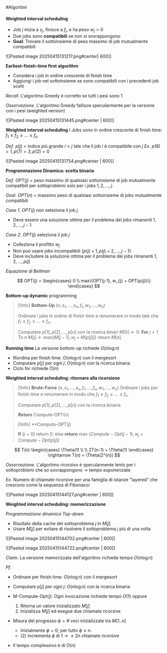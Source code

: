 #Algoritmi 


#### Weighted interval scheduling
- Job $j$ inizia a $s_{j}$, finisce a $f_{j}$, e ha peso $w_{j} > 0$
- Due jobs sono **compatibili** se non si sovrappongono
- **Goal**: Trovare il sottoinsieme di peso massimo di job mutualmente compatibili

![[Pasted image 20250415131217.png#center| 600]]


**Earliest-finish-time first algorithm**
- Considera i job in ordine crescente di finish time
- Aggiungi i job nel sottoinsieme se sono compatibili con i precedenti job scelti

*Recall*. L'algoritmo Greedy è corretto se tutti i pesi sono 1

*Osservazione*. L'algoritmo Greedy fallisce specularmente per la versione con i pesi (weighted version)

![[Pasted image 20250415131445.png#center | 600]]


**Weighted interval scheduling**
I Jobs sono in ordine crescente di finish time: $f_{1} \leq f_{2} \leq ... \leq f_{n}$ 

*Def*. $p(j)$ = indice più grande $i < j$ tale che il job $i$ è compatibile con $j$
*Ex*. $p(8) = 1, p(7) = 3, p(2) = 0$

![[Pasted image 20250415131754.png#center | 600]]


**Programmazione Dinamica: scelta binaria**

*Def*. $OPT(j)$ = peso massimo di qualsiasi sottoinsieme di job mutualmente compatibili per sottoproblemi solo per i jobs $1, 2, ..., j.$

*Goal*. $OPT(n)$ = massimo peso di qualsiasi sottoinsieme di jobs mutualmente compatibili

*Case 1*. $OPT(j)$ non seleziona il job $j$
- Deve essere una soluzione ottima per il problema dei jobs rimanenti $1,2,...,j-1$ 

*Case 2*. $OPT(j)$ seleziona il job $j$
- Colleziona il profitto $w_{j}$
- Non può usare jobs incompatibili $\{ p(j) + 1, p(j) + 2, ..., j-1\}$ 
- Deve includere la soluzione ottima per il problema dei jobs rimanenti $1,2,...,p(j)$

*Equazione di Bellman*

$$
OPT(j) = 
\begin{cases}
0 \\  
max\{OPT(j-1), w_{j} + OPT(p(j))\} 
\end{cases}
$$


**Bottom-up dynamic** programming

>[!info] **Bottom-Up** $(n, s_{1}, ..., s_{n}, f_{1}, w_{1}, ..., w_{n})$
>
>Ordinare i jobs in ordine di finish time e renumerare in modo tale che $f_{1} \leq f_{2} \leq ... \leq f_{n}.$
>
>Computare $p[1], p[2], ..., p[n]$ con la ricerca binari
>$M[0] \leftarrow 0.$
>**For** $j=1$ To $n$
>	$M[j] \leftarrow max \{ M[j-1], w_{j} + M[p[j]] \}$
>return $M[n].$

**Running time**
La versione bottom-up richiede $O(n \log n)$ 
- Riordina per finish time: $O(n \log n)$ con il mergesort
- Computare $p[j]$ per ogni $j$: $O(n \log n)$ con la ricerca binaria
- Ciclo for richiede $O(n)$


**Weighted interval scheduling: ritornare alla ricorsione**

>[!info] **Brute-Force** $(n, s_{1}, ..., s_{n}, f_{1}, ..., f_{n}, w_{1}, ..., w_{n})$
>Ordinare i jobs per finish time e renumerare in modo che $f_{1} \leq f_{2} \leq ... \leq f_{n}.$
>
>Computare $p[1], p[2], ..., p[n]$ con la ricerca binaria
>
>**Return** Compute-OPT$(n)$

>[!info] **Compute-OPT$(j)$
>
>**If** $(j=0)$
>	return 0.
>else
>	**return** max $\{ Compute-Opt(j-1), w_{j} + Compute-Opt(p[j])$


$$
T(n)
\begin{cases} 
\Theta(1)  \\ \\
2T(n-1) + \Theta(1)
\end{cases}
\rightarrow T(n) = \Theta(2^{n})
$$

*Osservazione*.
L'algoritmo ricorsivo è specularmente lento per i sottoproblemi che so sovrappongono $\rightarrow$ tempo esponenziale

*Ex*. 
Numero di chiamate ricorsive per una famiglia di istanze "layered" che crescono come la sequenza di Fibonacci

![[Pasted image 20250415144127.png#center | 600]]


**Weighted interval scheduling: memorizzazione**

*Programmazione dinamica Top-down*
- Risultato della cache del sottoproblema $j$ in $M[j]$
- Usare $M[j]$ per evitare di risolvere il sottoproblema $j$ più di una volta

![[Pasted image 20250415144702.png#center | 600]]

![[Pasted image 20250415144722.png#center | 600]]


*Claim*.
La versione memorizzata dell'algoritmo richiede tempo $O(n \log n)$

*Pf*.
- Ordinare per finish time: $O(n \log n)$ con il mergesort
- Computare $p[j]$ per ogni $j$: $O(n \log n)$ con la ricerca binaria

- M-Compute-Opt(j): Ogni invocazione richiede tempo $O(1)$ oppure
	1) Ritorna un valore inizializzato $M[j]$
	2) Inizializza $M[j]$ ed esegue due chiamate ricorsive

- Misura del progresso $\phi = \#$ voci inizializzate tra $M[1..n]$ 
	- Inizialmente $\phi = 0;$ per tutto $\phi \leq n.$ 
	- (2) incrementa $\phi$ di 1 $\rightarrow$ $\leq 2n$ chiamate ricorsive

- Il tempo complessivo è di $O(n)$


